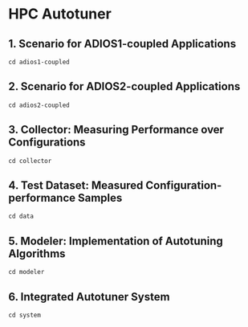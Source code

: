 # HPC Autotuner
## 1. Scenario for ADIOS1-coupled Applications
```
cd adios1-coupled
```
## 2. Scenario for ADIOS2-coupled Applications
```
cd adios2-coupled
```
## 3. Collector: Measuring Performance over Configurations
```
cd collector
```
## 4. Test Dataset: Measured Configuration-performance Samples
```
cd data
```
## 5. Modeler: Implementation of Autotuning Algorithms
```
cd modeler
```
## 6. Integrated Autotuner System
```
cd system
```
